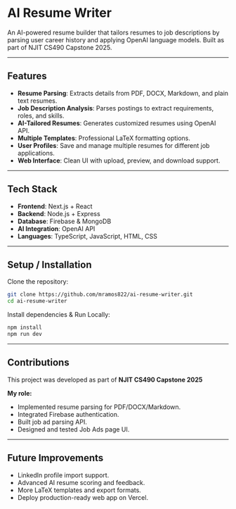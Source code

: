 # AI Resume Writer

An AI-powered resume builder that tailors resumes to job descriptions by parsing user career history and applying OpenAI language models. Built as part of NJIT CS490 Capstone 2025.

---

## Features
- **Resume Parsing**: Extracts details from PDF, DOCX, Markdown, and plain text resumes.  
- **Job Description Analysis**: Parses postings to extract requirements, roles, and skills.  
- **AI-Tailored Resumes**: Generates customized resumes using OpenAI API.  
- **Multiple Templates**: Professional LaTeX formatting options.  
- **User Profiles**: Save and manage multiple resumes for different job applications.  
- **Web Interface**: Clean UI with upload, preview, and download support.  

---

## Tech Stack
- **Frontend**: Next.js + React  
- **Backend**: Node.js + Express  
- **Database**: Firebase & MongoDB  
- **AI Integration**: OpenAI API  
- **Languages**: TypeScript, JavaScript, HTML, CSS  

---

## Setup / Installation

Clone the repository:
```bash
git clone https://github.com/mramos822/ai-resume-writer.git
cd ai-resume-writer
```
Install dependencies & Run Locally:
```bash
npm install
npm run dev
```

---

## Contributions
This project was developed as part of **NJIT CS490 Capstone 2025**

**My role:**
- Implemented resume parsing for PDF/DOCX/Markdown.
- Integrated Firebase authentication.
- Built job ad parsing API.
- Designed and tested Job Ads page UI.

---

## Future Improvements
- LinkedIn profile import support.
- Advanced AI resume scoring and feedback.
- More LaTeX templates and export formats.
- Deploy production-ready web app on Vercel.
